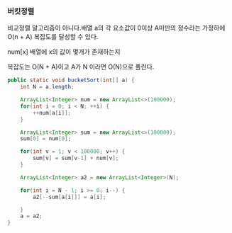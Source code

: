 ### 버킷정렬

비교정렬 알고리즘이 아니다.배열 a의 각 요소값이 0이상 A미만의 정수라는 가정하에
O(n + A) 복잡도를 달성할 수 있다.

num[x] 배열에 x의 값이 몇개가 존재하는지

복잡도는 O(N + A)이고 A가 N 이라면 O(N)으로 풀린다.

```java
public static void bucketSort(int[] a) {
    int N = a.length;

    ArrayList<Integer> num = new ArrayList<>(100000);
    for(int i = 0; i < N; ++i) {
        ++num[a[i]];
    }

    ArrayList<Integer> sum = new ArrayList<>(100000);
    sum[0] = num[0];

    for(int v = 1; v < 100000; v++) {
        sum[v] = sum[v-1] + num[v];
    }

    ArrayList<Integer> a2 = new ArrayList<Integer>(N);

    for(int i = N - 1; i >= 0; i--) {
        a2[--sum[a[i]]] = a[i];

    }
    a = a2;
}


```
